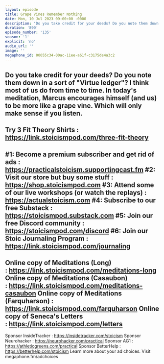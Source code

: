 ```yaml
---
layout: episode
title: Grape Vines Remember Nothing
date: Mon, 10 Jul 2023 09:00:00 -0000
description: "Do you take credit for your deeds? Do you note them down in a sort of \"Virtue ledger\"? I think most of us do from time to time. In today's meditation, Marcus encourages himself (and us) to be more like a grape vine. Which will only make sense if you listen.\n--\nTry 3 Fit Theory Shirts : https://link.stoicismpod.com/three-fit-theory\n--\n#1: Become a premium subscriber and get rid of ads : https://practicalstoicism.supportingcast.fm\n#2: Visit our store but buy some stuff : https://shop.stoicismpod.com\n#3: Attend some of our live workshops (or watch the replays) : https://actualstoicism.com\n#4: Subscribe to our free Substack : https://stoicismpod.substack.com\n#5: Join our free Discord community : https://stoicismpod.com/discord\n#6: Join our Stoic Journaling Program : https://link.stoicismpod.com/journaling\n--\nOnline copy of Meditations (Long) :\_https://link.stoicismpod.com/meditations-long\nOnline copy of Meditations (Casaubon) :\_https://link.stoicismpod.com/meditations-casaubon\nOnline copy of Meditations (Farquharson) : https://link.stoicismpod.com/farquharson\nOnline copy of Seneca's Letters :\_https://link.stoicismpod.com/letters\n--\nSponsor InsideTracker : https://insidetracker.com/stoicism\nSponsor Neurohacker : https://neurohacker.com/practical\nSponsor AG1 : https://athleticgreens.com/practical\nSponsor BetterHelp : https://betterhelp.com/stoicism\nLearn more about your ad choices. Visit megaphone.fm/adchoices"
duration: '890'
episode_number: '135'
season: '1'
explicit: 'no'
audio_url: ''
image: ''
megaphone_id: 00055c34-00ac-11ee-a61f-c3175de4a3c2
---
```


Do you take credit for your deeds? Do you note them down in a sort of "Virtue ledger"? I think most of us do from time to time. In today's meditation, Marcus encourages himself (and us) to be more like a grape vine. Which will only make sense if you listen.
--
Try 3 Fit Theory Shirts : https://link.stoicismpod.com/three-fit-theory
--
#1: Become a premium subscriber and get rid of ads : https://practicalstoicism.supportingcast.fm
#2: Visit our store but buy some stuff : https://shop.stoicismpod.com
#3: Attend some of our live workshops (or watch the replays) : https://actualstoicism.com
#4: Subscribe to our free Substack : https://stoicismpod.substack.com
#5: Join our free Discord community : https://stoicismpod.com/discord
#6: Join our Stoic Journaling Program : https://link.stoicismpod.com/journaling
--
Online copy of Meditations (Long) : https://link.stoicismpod.com/meditations-long
Online copy of Meditations (Casaubon) : https://link.stoicismpod.com/meditations-casaubon
Online copy of Meditations (Farquharson) : https://link.stoicismpod.com/farquharson
Online copy of Seneca's Letters : https://link.stoicismpod.com/letters
--
Sponsor InsideTracker : https://insidetracker.com/stoicism
Sponsor Neurohacker : https://neurohacker.com/practical
Sponsor AG1 : https://athleticgreens.com/practical
Sponsor BetterHelp : https://betterhelp.com/stoicism
Learn more about your ad choices. Visit megaphone.fm/adchoices